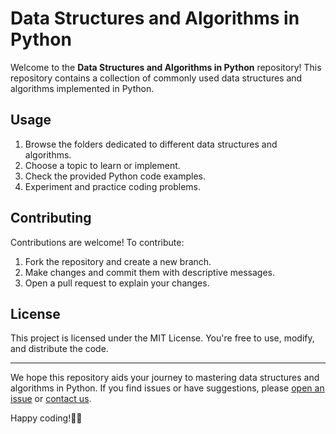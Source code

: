 # Data Structures and Algorithms in Python

Welcome to the **Data Structures and Algorithms in Python** repository! This repository contains a collection of commonly used data structures and algorithms implemented in Python.

## Usage

1. Browse the folders dedicated to different data structures and algorithms.
2. Choose a topic to learn or implement.
3. Check the provided Python code examples.
4. Experiment and practice coding problems.

## Contributing

Contributions are welcome! To contribute:

1. Fork the repository and create a new branch.
2. Make changes and commit them with descriptive messages.
3. Open a pull request to explain your changes.

## License

This project is licensed under the MIT License. You're free to use, modify, and distribute the code.

---

We hope this repository aids your journey to mastering data structures and algorithms in Python. If you find issues or have suggestions, please [open an issue](https://github.com/rishabhrathore055/DSA./issues) or [contact us](mailto:rishabhrathore055@gmail.com).

Happy coding!💖💖
